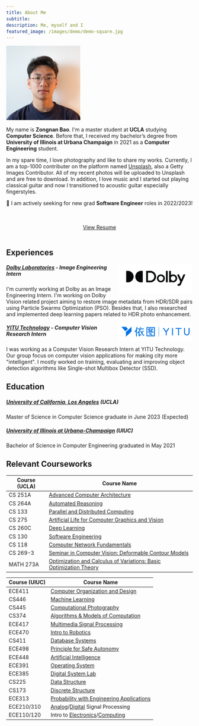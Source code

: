 ```yaml
---
title: About Me
subtitle: 
description: Me, myself and I
featured_image: /images/demo/demo-square.jpg
---
```


<img src="/images/face/zb-1000x1000.jpg" alt="drawing" width="200"/>

My name is **Zongnan Bao**. I'm a master student at **UCLA** studying **Computer Science**. Before that, I received my bachelor’s degree from **University of Illinois at Urbana Champaign** in 2021 as a **Computer Engineering** student. 

In my spare time, I love photography and like to share my works. Currently, I am a top-1000 contributer on the platform named [Unsplash](https://unsplash.com/@nick19981122), also a Getty Images Contributor. All of my recent photos will be uploaded to Unsplash and are free to download. In addition, I love music and I started out playing classical guitar and now I transitioned to acoustic guitar especially fingerstyles.

👀 I am actively seeking for new grad **Software Engineer** roles in 2022/2023!




<br>
<br>
<center>
    <a href="/resume" class="button button--large">View Resume</a>
</center>


<br>

## Experiences
<img src="/images/misc/dolby.png" alt="dolby-logo" width="200" align="right"/>

##### [Dolby Laboratories](https://www.dolby.com/) - Image Engineering Intern
I'm currently working at Dolby as an Image Engineering Intern. I'm working on Dolby Vision related project aiming to restore image metadata from HDR/SDR pairs using Particle Swarms Optimization (PSO). Besides that, I also researched and implemented deep learning papers related to HDR photo enhancement.

<img src="/images/misc/yitu.png" alt="yitu-logo" width="200" align="right"/>

##### [YITU Technology](https://www.yitutech.com/en) - Computer Vision Research Intern
I was working as a Computer Vision Research Intern at YITU Technology. Our group focus on computer vision applications for making city more "intelligent". I mostly worked on training, evaluating and improving object detection algorithms like Single-shot Multibox Detector (SSD).

## Education
##### [University of California, Los Angeles](https://www.cs.ucla.edu/) (UCLA)
Master of Science in Computer Science graduate in June 2023 (Expected)

##### [University of Illinois at Urbana-Champaign](https://ece.illinois.edu/) (UIUC)
Bachelor of Science in Computer Engineering graduated in May 2021

## Relevant Courseworks

| Course (UCLA)  | Course Name |
| ------------- | ------------- |
| CS 251A  | [Advanced Computer Architecture](https://www.bruinwalk.com/classes/com-sci-251a/) |
| CS 264A  | [Automated Reasoning](https://www.bruinwalk.com/classes/com-sci-264a/) |
| CS 133  | [Parallel and Distributed Computing](https://www.bruinwalk.com/classes/com-sci-133/) |
| CS 275  | [Artificial Life for Computer Graphics and Vision](https://www.coursicle.com/ucla/courses/COMSCI/275/) |
| CS 260C  | [Deep Learning](https://bruinlearn.ucla.edu/courses/108940) |
| CS 130  | [Software Engineering](https://bruinlearn.ucla.edu/courses/109762) |
| CS 118  | [Computer Network Fundamentals](https://bruinlearn.ucla.edu/courses/109760) |
| CS 269-3  | [Seminar in Computer Vision: Deformable Contour Models](https://ccle.ucla.edu/course/view/21F-COMSCI269-3) |
| MATH 273A  | [Optimization and Calculus of Variations: Basic Optimization Theory](https://ccle.ucla.edu/course/view/21F-MATH273A-1) |

| Course (UIUC)  | Course Name |
| ------------- | ------------- |
| ECE411  | [Computer Organization and Design](https://courses.grainger.illinois.edu/ece411/fa2021/course.html) |
| CS446  | [Machine Learning](https://relate.cs.illinois.edu/course/CS446-fa20/) |
| CS445  | [Computational Photography](https://courses.engr.illinois.edu/cs445/fa2020/) |
| CS374  | [Algorithms & Models of Computation](https://courses.engr.illinois.edu/cs374/fa2020/) |
| ECE417 | [Multimedia Signal Processing](https://courses.engr.illinois.edu/ece417/fa2020/) |
| ECE470 | [Intro to Robotics](https://publish.illinois.edu/ece470-intro-robotics/syllabus/) |
| CS411  | [Database Systems](https://cs.illinois.edu/academics/courses/CS411) |
| ECE498 | [Principle for Safe Autonomy](https://publish.illinois.edu/safe-autonomy/) |
| ECE448 | [Artificial Intelligence](https://ece.illinois.edu/academics/courses/profile/ECE448) |
| ECE391 | [Operating System](https://ece.illinois.edu/academics/courses/profile/ECE391) |
| ECE385 | [Digital System Lab](https://ece.illinois.edu/academics/courses/profile/ECE385) |
| CS225  | [Data Structure](https://cs.illinois.edu/courses/profile/CS225) |
| CS173  | [Discrete Structure](https://cs.illinois.edu/courses/profile/CS173) |
| ECE313 | [Probability with Engineering Applications](https://ece.illinois.edu/academics/courses/profile/ECE313) |
| ECE210/310 | [Analog](https://ece.illinois.edu/academics/courses/profile/ECE210)/[Digital](https://ece.illinois.edu/academics/courses/profile/ECE310) Signal Processing |
| ECE110/120 | Intro to [Electronics](https://ece.illinois.edu/academics/courses/profile/ECE110)/[Computing](https://ece.illinois.edu/academics/courses/profile/ECE120)  |